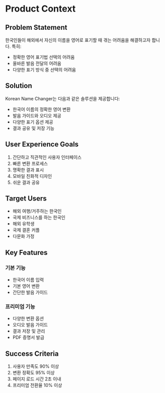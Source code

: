 # Product Context

## Problem Statement

한국인들이 해외에서 자신의 이름을 영어로 표기할 때 겪는 어려움을 해결하고자 합니다. 특히:

- 정확한 영어 표기법 선택의 어려움
- 올바른 발음 전달의 어려움
- 다양한 표기 방식 중 선택의 어려움

## Solution

Korean Name Changer는 다음과 같은 솔루션을 제공합니다:

- 한국어 이름의 정확한 영어 변환
- 발음 가이드와 오디오 제공
- 다양한 표기 옵션 제공
- 결과 공유 및 저장 기능

## User Experience Goals

1. 간단하고 직관적인 사용자 인터페이스
2. 빠른 변환 프로세스
3. 명확한 결과 표시
4. 모바일 친화적 디자인
5. 쉬운 결과 공유

## Target Users

- 해외 여행/거주하는 한국인
- 국제 비즈니스를 하는 한국인
- 해외 유학생
- 국제 결혼 커플
- 다문화 가정

## Key Features

### 기본 기능

- 한국어 이름 입력
- 기본 영어 변환
- 간단한 발음 가이드

### 프리미엄 기능

- 다양한 변환 옵션
- 오디오 발음 가이드
- 결과 저장 및 관리
- PDF 증명서 발급

## Success Criteria

1. 사용자 만족도 90% 이상
2. 변환 정확도 95% 이상
3. 페이지 로드 시간 2초 이내
4. 프리미엄 전환율 10% 이상

